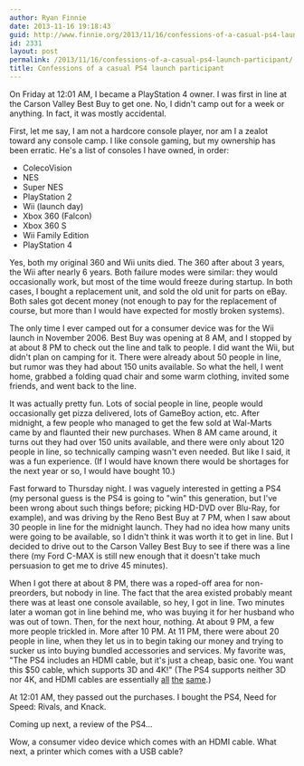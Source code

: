 ```yaml
---
author: Ryan Finnie
date: 2013-11-16 19:18:43
guid: http://www.finnie.org/2013/11/16/confessions-of-a-casual-ps4-launch-participant/
id: 2331
layout: post
permalink: /2013/11/16/confessions-of-a-casual-ps4-launch-participant/
title: Confessions of a casual PS4 launch participant
---
```

On Friday at 12:01 AM, I became a PlayStation 4 owner. I was first in line at the Carson Valley Best Buy to get one. No, I didn't camp out for a week or anything. In fact, it was mostly accidental.

First, let me say, I am not a hardcore console player, nor am I a zealot toward any console camp. I like console gaming, but my ownership has been erratic. He's a list of consoles I have owned, in order:

  * ColecoVision
  * NES
  * Super NES
  * PlayStation 2
  * Wii (launch day)
  * Xbox 360 (Falcon)
  * Xbox 360 S
  * Wii Family Edition
  * PlayStation 4

Yes, both my original 360 and Wii units died. The 360 after about 3 years, the Wii after nearly 6 years. Both failure modes were similar: they would occasionally work, but most of the time would freeze during startup. In both cases, I bought a replacement unit, and sold the old unit for parts on eBay. Both sales got decent money (not enough to pay for the replacement of course, but more than I would have expected for mostly broken systems).

The only time I ever camped out for a consumer device was for the Wii launch in November 2006. Best Buy was opening at 8 AM, and I stopped by at about 8 PM to check out the line and talk to people. I did want the Wii, but didn't plan on camping for it. There were already about 50 people in line, but rumor was they had about 150 units available. So what the hell, I went home, grabbed a folding quad chair and some warm clothing, invited some friends, and went back to the line.

It was actually pretty fun. Lots of social people in line, people would occasionally get pizza delivered, lots of GameBoy action, etc. After midnight, a few people who managed to get the few sold at Wal-Marts came by and flaunted their new purchases. When 8 AM came around, it turns out they had over 150 units available, and there were only about 120 people in line, so technically camping wasn't even needed. But like I said, it was a fun experience. (If I would have known there would be shortages for the next year or so, I would have bought 10.)

Fast forward to Thursday night. I was vaguely interested in getting a PS4 (my personal guess is the PS4 is going to "win" this generation, but I've been wrong about such things before; picking HD-DVD over Blu-Ray, for example), and was driving by the Reno Best Buy at 7 PM, when I saw about 30 people in line for the midnight launch. They had no idea how many units were going to be available, so I didn't think it was worth it to get in line. But I decided to drive out to the Carson Valley Best Buy to see if there was a line there (my Ford C-MAX is still new enough that it doesn't take much persuasion to get me to drive 45 minutes).

When I got there at about 8 PM, there was a roped-off area for non-preorders, but nobody in line. The fact that the area existed probably meant there was at least one console available, so hey, I got in line. Two minutes later a woman got in line behind me, who was buying it for her husband who was out of town. Then, for the next hour, nothing. At about 9 PM, a few more people trickled in. More after 10 PM. At 11 PM, there were about 20 people in line, when they let us in to begin taking our money and trying to sucker us into buying bundled accessories and services. My favorite was, "The PS4 includes an HDMI cable<sup></sup>, but it's just a cheap, basic one. You want this $50 cable, which supports 3D and 4K!" (The PS4 supports neither 3D nor 4K, and HDMI cables are essentially [all](http://news.cnet.com/8301-17938_105-20056502-1/why-all-hdmi-cables-are-the-same/) [the](http://reviews.cnet.com/8301-33199_7-57321956-221/why-all-hdmi-cables-are-the-same-part-2/) [same](http://reviews.cnet.com/8301-33199_7-57540275-221/still-more-reasons-why-all-hdmi-cable-are-the-same/).)

At 12:01 AM, they passed out the purchases. I bought the PS4, Need for Speed: Rivals, and Knack.

Coming up next, a review of the PS4...

<sup></sup> Wow, a consumer video device which comes with an HDMI cable. What next, a printer which comes with a USB cable?
